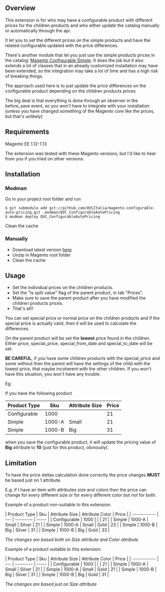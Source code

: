 ## Overview

This extension is for who may have a configurable product with different prices for the children products and who either update the catalog manually or automatically through the api.

It let you to set the different prices on the simple products and have the related configurable updated with the price differences.

There's another module that let you just use the simple products prices in the catalog: [Magento Configurable Simple](https://github.com/organicinternet/magento-configurable-simple).
It does the job but it also extends a lot of classes that in an already customized installation may have been extended, so the integration may take a lot of time and has a high risk of breaking things.

The approach used here is to just update the price differences on the configurable product depending on the children products prices.

The big deal is that everything is done through an observer in the before_save event, so you won't have to integrate with your installation (unless you have changed something of the Magento core like the prices, but that's unlikely)

## Requirements

Magento EE 1.12-1.13

The extension was tested with these Magento versions, but I'd like to hear from you if you tried on other versions.

## Installation
### Modman

Go in your project root folder and run

    $ git submodule add git://github.com/QVCItalia/magento-configurable-auto-pricing.git .modman/QVC_ConfigurableAutoPricing
    $ modman deploy QVC_ConfigurableAutoPricing

Clean the cache

### Manually

* Download latest version [here](https://github.com/QVCItalia/magento-configurable-auto-pricing/archive/master.zip)
* Unzip in Magento root folder
* Clean the cache

## Usage

* Set the individual prices on the children products.
* Set the "Is split value" flag of the parent product, in tab "Prices".
* Make sure to save the parent product after you have modified the children products prices.
* That's all!!

You can set special price or normal price on the children products and if the special price is actually valid, then it will be used to calculate the differences.

On the parent product will be set the **lowest** price found in the children. Either price, special_price, special_from_date and special_to_date will be set.

**BE CAREFUL**, if you have some children products with the special_price and some without then the parent will have the settings of the child with the lowest price, that maybe incoherent with the other children. If you won't have this situation, you won't have any trouble.

Eg:

If you have the following product

| Product Type | Sku | Attribute Size | Price |
| ------------ | --- | --------- | ----- |
| Configurable | 1000 |          | 21    |
| Simple       | 1000-A | Small    | 21    |
| Simple       | 1000-B | Big  | 31      |

when you save the configurable product, it will update the pricing value of **Big** attribute to **10** (just for this product, obviously).

## Limitation

To have the price deltas calculation done correctly the price changes **MUST** be based just on 1 attribute.



E.g. if I have an item with attributes size and colors then the price can change for every different size or for every different color but not for both.

Example of a product non-suitable to this extension:

| Product Type | Sku | Attribute Size | Attribute Color | Price |
| ------------ | --- | --------- | ----- |
| Configurable | 1000 |          | | 21    |
| Simple       | 1000-A | Small    | Silver | 21    |
| Simple       | 1000-A | Small    | Gold | 23    |
| Simple       | 1000-B | Big  | Silver | 31      |
| Simple       | 1000-B | Big  | Gold | 33      |

*The changes are based both on Size attribute and Color attribute*



Example of a product suitable to this extension:

| Product Type | Sku | Attribute Size | Attribute Color | Price |
| ------------ | --- | --------- | ----- |
| Configurable | 1000 |          | | 21    |
| Simple       | 1000-A | Small    | Silver | 21    |
| Simple       | 1000-A | Small    | Gold | 21    |
| Simple       | 1000-B | Big  | Silver | 31      |
| Simple       | 1000-B | Big  | Gold | 31      |

*The changes are based just on Size attribute*